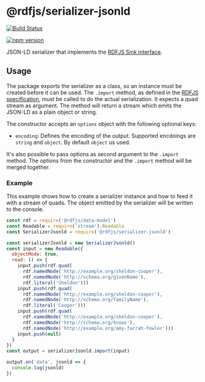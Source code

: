 # @rdfjs/serializer-jsonld

[![Build Status](https://travis-ci.org/rdfjs/serializer-jsonld.svg?branch=master)](https://travis-ci.org/rdfjs/serializer-jsonld)

[![npm version](https://img.shields.io/npm/v/@rdfjs/serializer-jsonld.svg)](https://www.npmjs.com/package/@rdfjs/serializer-jsonld)

JSON-LD serializer that implements the [RDFJS Sink interface](http://rdf.js.org/).

## Usage

The package exports the serializer as a class, so an instance must be created before it can be used.
The `.import` method, as defined in the [RDFJS specification](http://rdf.js.org/#sink-interface), must be called to do the actual serialization.
It expects a quad stream as argument.
The method will return a stream which emits the JSON-LD as a plain object or string.

The constructor accepts an `options` object with the following optional keys:

- `encoding`: Defines the encoding of the output.
  Supported encdoings are `string` and `object`.
  By default `object` us used.

It's also possible to pass options as second argument to the `.import` method.
The options from the constructor and the `.import` method will be merged together.

### Example

This example shows how to create a serializer instance and how to feed it with a stream of quads.
The object emitted by the serializer will be written to the console.

```javascript
const rdf = require('@rdfjs/data-model')
const Readable = require('stream').Readable
const SerializerJsonld = require('@rdfjs/serializer-jsonld')

const serializerJsonld = new SerializerJsonld()
const input = new Readable({
  objectMode: true,
  read: () => {
    input.push(rdf.quad(
      rdf.namedNode('http://example.org/sheldon-cooper'),
      rdf.namedNode('http://schema.org/givenName'),
      rdf.literal('Sheldon')))
    input.push(rdf.quad(
      rdf.namedNode('http://example.org/sheldon-cooper'),
      rdf.namedNode('http://schema.org/familyName'),
      rdf.literal('Cooper')))
    input.push(rdf.quad(
      rdf.namedNode('http://example.org/sheldon-cooper'),
      rdf.namedNode('http://schema.org/knows'),
      rdf.namedNode('http://example.org/amy-farrah-fowler')))
    input.push(null)
  }
})
const output = serializerJsonld.import(input)

output.on('data', jsonld => {
  console.log(jsonld)
})
```
